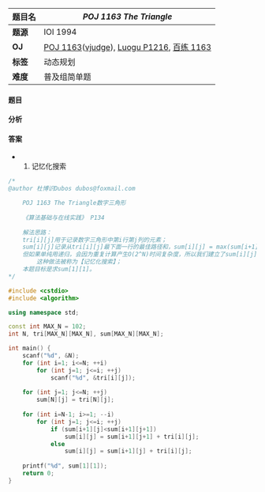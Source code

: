 |题目名|*POJ 1163 The Triangle*|  
|---|---|  
|**题源**|IOI 1994|  
|**OJ**|[POJ 1163](http://poj.org/problem?id=1163)([vjudge](https://vjudge.net/problem/POJ-1163)), [Luogu P1216](https://www.luogu.org/problem/show?pid=P1216), [百练 1163](http://bailian.openjudge.cn/practice/1163/)|  
|**标签**|动态规划|  
|**难度**|普及组简单题|  

#### 题目
#### 分析 
#### 答案
* 1. 记忆化搜索
```cpp
/* 	
@author 杜博识Dubos dubos@foxmail.com

	POJ 1163 The Triangle数字三角形
	
	《算法基础与在线实践》 P134 
	
	解法思路：
	tri[i][j]用于记录数字三角形中第i行第j列的元素； 
	sum[i][j]记录从tri[i][j]最下面一行的最佳路径和，sum[i][j] = max(sum[i+1][j]+tri[i][j], sum[i+1][j+1]+tri[i][j])；
	但如果单纯用递归，会因为重复计算产生O(2^N)时间复杂度，所以我们建立了sum[i][j]数组来存储每次计算的结果，从而将复杂度降至O(N^2)，
		这种做法被称为【记忆化搜索】；
	本题目标是求sum[1][1]。
*/

#include <cstdio>
#include <algorithm>

using namespace std;

const int MAX_N = 102;
int N, tri[MAX_N][MAX_N], sum[MAX_N][MAX_N];

int main() {
	scanf("%d", &N);
	for (int i=1; i<=N; ++i)
		for (int j=1; j<=i; ++j)
			scanf("%d", &tri[i][j]);
		
	for (int j=1; j<=N; ++j)
		sum[N][j] = tri[N][j];
	
	for (int i=N-1; i>=1; --i)
		for (int j=1; j<=i; ++j)
			if (sum[i+1][j]<sum[i+1][j+1])
				sum[i][j] = sum[i+1][j+1] + tri[i][j];
			else
				sum[i][j] = sum[i+1][j] + tri[i][j];
	
	printf("%d", sum[1][1]);
	return 0;
}

```
